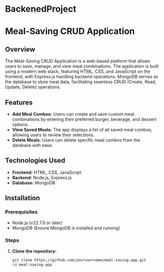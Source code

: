 # BackenedProject
# Meal-Saving CRUD Application

## Overview

The Meal-Saving CRUD Application is a web-based platform that allows users to save, manage, and view meal combinations. The application is built using a modern web stack, featuring HTML, CSS, and JavaScript on the frontend, with Express.js handling backend operations. MongoDB serves as the database to store meal data, facilitating seamless CRUD (Create, Read, Update, Delete) operations.

## Features

- **Add Meal Combos:** Users can create and save custom meal combinations by entering their preferred burger, beverage, and dessert options.
- **View Saved Meals:** The app displays a list of all saved meal combos, allowing users to review their selections.
- **Delete Meals:** Users can delete specific meal combos from the database with ease.

## Technologies Used

- **Frontend:** HTML, CSS, JavaScript
- **Backend:** Node.js, Express.js
- **Database:** MongoDB

## Installation

### Prerequisites

- Node.js (v22.7.0 or later)
- MongoDB (Ensure MongoDB is installed and running)

### Steps

1. **Clone the repository:**
   ```bash
   git clone https://github.com/yourusername/meal-saving-app.git
   cd meal-saving-app
